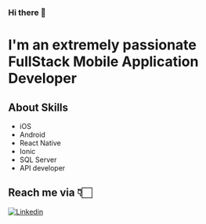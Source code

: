### Hi there 👋

# I'm an extremely passionate FullStack Mobile Application Developer

## About Skills 
* iOS 
* Android 
* React Native 
* Ionic 
* SQL Server 
* API developer

## Reach me via 👇🏻

[![Linkedin](https://www.citypng.com/public/uploads/preview/hd-linkedin-official-logo-transparent-background-31623962207jz85kqlqot.png)](https://www.linkedin.com/in/tejas-gawali-3b7aa2bb/)

